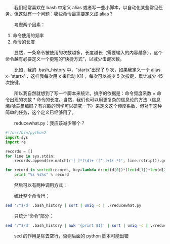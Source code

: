 　　我们经常喜欢在 bash 中定义 alias 或者写一些小脚本，以自动化某些常见任务。但这就有一个问题：哪些命令最需要定义成 alias？

　　考虑两个因素：

1. 命令使用的频率
2. 命令的长度

　　显然，一条命令被使用的次数越多，长度越长（需要输入的内容越多），这个命令越有必要定义一个更短的“快捷方式”，以减少击键次数。

　　比如，我的 .bash_history 中，“startx”出现了 9 次，如果我定义一个 alias x='startx' ，这样我每次用 x 来启动 X11 ，每次可以减少 5 次按键，累计减少 45 次按键。

　　所以我自然就想到了写一个脚本来统计。排序的依据是：命令频度系数 = 命令出现的次数 * 命令的长度。当然，我们也可以用更复杂的信息论的方法（信息熵/哈夫曼编码？有兴趣的同学可以研究一下）来定义这个频度系数，但对于这种简单的任务，这个定义已经够用了。

　　reducewhat.py：我应该减少哪个？

```python
#!/usr/bin/python2
import sys
import re

records = []
for line in sys.stdin:
	records.append(re.match(r'[ ]*(\d)+ ([^ ]+)(.*)', line.rstrip()).groups())

for record in sorted(records, key=lambda d:int(d[0])*(len(d[1])+len(d[2])), reverse=True):
	print "%s %s%s" % record
```

　　然后可以有两种调用方式：

　　统计整个命令行：

```bash
sed '/^$/d' .bash_history | sort | uniq -c | ./reducewhat.py
```

　　只统计“命令”部分：

```bash
sed '/^$/d' .bash_history | awk '{print $1}' | sort | uniq -c | ./reducewhat.py
```

　　sed 的作用是除去空行，否则后面的 python 脚本可能出错
